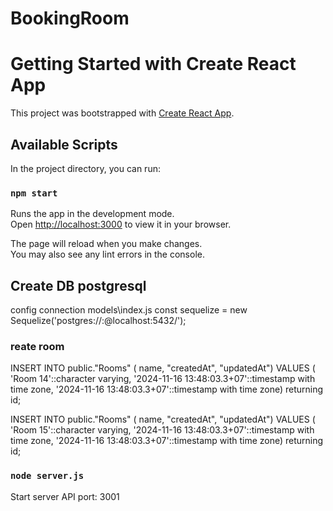 # BookingRoom
# Getting Started with Create React App
This project was bootstrapped with [Create React App](https://github.com/facebook/create-react-app).

## Available Scripts
In the project directory, you can run:

### `npm start`

Runs the app in the development mode.\
Open [http://localhost:3000](http://localhost:3000) to view it in your browser.

The page will reload when you make changes.\
You may also see any lint errors in the console.

## Create DB postgresql
config connection 
models\index.js
const sequelize = new Sequelize('postgres://<user>:<password>@localhost:5432/<database name>');

### reate room
INSERT INTO public."Rooms" (
name, "createdAt", "updatedAt") VALUES (
'Room 14'::character varying, '2024-11-16 13:48:03.3+07'::timestamp with time zone, '2024-11-16 13:48:03.3+07'::timestamp with time zone)
 returning id;

INSERT INTO public."Rooms" (
name, "createdAt", "updatedAt") VALUES (
'Room 15'::character varying, '2024-11-16 13:48:03.3+07'::timestamp with time zone, '2024-11-16 13:48:03.3+07'::timestamp with time zone)
 returning id;

### `node server.js`

Start server API
port: 3001